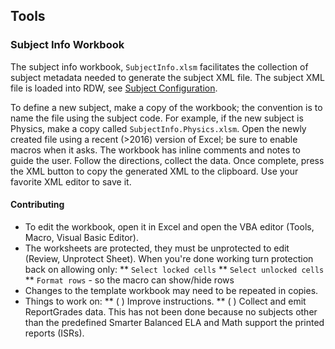 ## Tools

### Subject Info Workbook

The subject info workbook, `SubjectInfo.xlsm` facilitates the collection of subject metadata needed to generate the subject XML file.
The subject XML file is loaded into RDW, see [Subject Configuration](../docs/Runbook.SystemConfiguration#subjects).

To define a new subject, make a copy of the workbook; the convention is to name the file using the subject code.
For example, if the new subject is Physics, make a copy called `SubjectInfo.Physics.xlsm`.
Open the newly created file using a recent (>2016) version of Excel; be sure to enable macros when it asks.
The workbook has inline comments and notes to guide the user. Follow the directions, collect the data.
Once complete, press the XML button to copy the generated XML to the clipboard. Use your favorite XML editor to save it.

#### Contributing

* To edit the workbook, open it in Excel and open the VBA editor (Tools, Macro, Visual Basic Editor).
* The worksheets are protected, they must be unprotected to edit (Review, Unprotect Sheet). When you're done working turn protection back on allowing only:
** `Select locked cells`
** `Select unlocked cells`
** `Format rows` - so the macro can show/hide rows
* Changes to the template workbook may need to be repeated in copies.
* Things to work on:
** ( ) Improve instructions.
** ( ) Collect and emit ReportGrades data. This has not been done because no subjects other than the predefined Smarter Balanced ELA and Math support the printed reports (ISRs).
